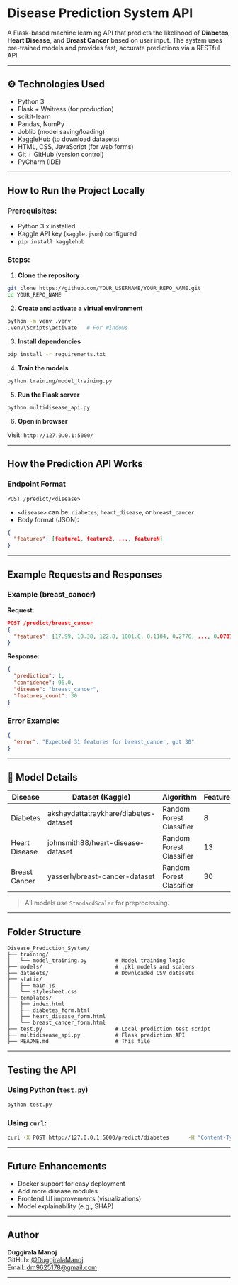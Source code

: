 
#  Disease Prediction System API

A Flask-based machine learning API that predicts the likelihood of **Diabetes**, **Heart Disease**, and **Breast Cancer** based on user input. The system uses pre-trained models and provides fast, accurate predictions via a RESTful API.

---

## ⚙ Technologies Used

- Python 3
- Flask + Waitress (for production)
- scikit-learn
- Pandas, NumPy
- Joblib (model saving/loading)
- KaggleHub (to download datasets)
- HTML, CSS, JavaScript (for web forms)
- Git + GitHub (version control)
- PyCharm (IDE)

---

##  How to Run the Project Locally

###  Prerequisites:
- Python 3.x installed
- Kaggle API key (`kaggle.json`) configured
- `pip install kagglehub`

### Steps:

1. **Clone the repository**

```bash
git clone https://github.com/YOUR_USERNAME/YOUR_REPO_NAME.git
cd YOUR_REPO_NAME
```

2. **Create and activate a virtual environment**

```bash
python -m venv .venv
.venv\Scripts\activate   # For Windows
```

3. **Install dependencies**

```bash
pip install -r requirements.txt
```

4. **Train the models**

```bash
python training/model_training.py
```

5. **Run the Flask server**

```bash
python multidisease_api.py
```

6. **Open in browser**

Visit: `http://127.0.0.1:5000/`

---

##  How the Prediction API Works

### Endpoint Format

```
POST /predict/<disease>
```

- `<disease>` can be: `diabetes`, `heart_disease`, or `breast_cancer`
- Body format (JSON):

```json
{
  "features": [feature1, feature2, ..., featureN]
}
```

---

##  Example Requests and Responses

###  Example (breast_cancer)

**Request:**
```json
POST /predict/breast_cancer
{
  "features": [17.99, 10.38, 122.8, 1001.0, 0.1184, 0.2776, ..., 0.07871]
}
```

**Response:**
```json
{
  "prediction": 1,
  "confidence": 96.0,
  "disease": "breast_cancer",
  "features_count": 30
}
```

###  Error Example:
```json
{
  "error": "Expected 31 features for breast_cancer, got 30"
}
```

---

## 🔬 Model Details

| Disease        | Dataset (Kaggle)                               | Algorithm                | Features |
|----------------|-----------------------------------------------|---------------------------|----------|
| Diabetes       | akshaydattatraykhare/diabetes-dataset         | Random Forest Classifier  | 8        |
| Heart Disease  | johnsmith88/heart-disease-dataset             | Random Forest Classifier  | 13       |
| Breast Cancer  | yasserh/breast-cancer-dataset                 | Random Forest Classifier  | 30       |

> All models use `StandardScaler` for preprocessing.

---

##  Folder Structure

```
Disease_Prediction_System/
├── training/
│   └── model_training.py         # Model training logic
├── models/                       # .pkl models and scalers
├── datasets/                     # Downloaded CSV datasets
├── static/
│   ├── main.js
│   └── stylesheet.css
├── templates/
│   ├── index.html
│   ├── diabetes_form.html
│   ├── heart_disease_form.html
│   └── breast_cancer_form.html
├── test.py                       # Local prediction test script
├── multidisease_api.py           # Flask prediction API
├── README.md                     # This file
```

---

##  Testing the API

### Using Python (`test.py`)
```bash
python test.py
```

### Using `curl`:
```bash
curl -X POST http://127.0.0.1:5000/predict/diabetes      -H "Content-Type: application/json"      -d '{"features": [6,148,72,35,0,33.6,0.627,50]}'
```

---

##  Future Enhancements

- Docker support for easy deployment
- Add more disease modules
- Frontend UI improvements (visualizations)
- Model explainability (e.g., SHAP)

---

##  Author

**Duggirala Manoj**  
GitHub: [@DuggiralaManoj](https://github.com/DuggiralaManoj)  
Email: dm9625178@gmail.com

---
